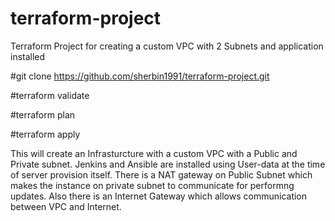 # terraform-project
Terraform Project for creating a custom VPC with 2 Subnets and application installed

#git clone https://github.com/sherbin1991/terraform-project.git

#terraform validate

#terraform plan

#terraform apply

This will create an Infrasturcture with a custom VPC with a Public and Private subnet. Jenkins and Ansible are installed using User-data at the time of server provision itself. There is a NAT gateway on Public Subnet which makes the instance on private subnet to communicate for performng updates. Also there is an Internet Gateway which allows communication between VPC and Internet.
